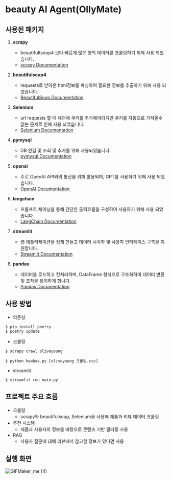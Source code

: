 # beauty AI Agent(OllyMate)

## 사용된 패키지
1. **scrapy**
    - beautifultsoup4 보다 빠르게 많은 양의 데이터를 크롤링하기 위해 사용 되었습니다.
   - [scrapy Documentation](https://docs.scrapy.org/en/latest/)


2. **beautifulsoup4**
   - requests로 받아온 html정보를 파싱하여 필요한 정보를 추출하기 위해 사용 되었습니다.
   - [BeautifulSoup Documentation](https://www.selenium.dev/documentation/)

3. **Selenium**
   - url requests 할 때 헤더에 쿠키를 추가해야되지만 쿠키를 자동으로 가져올수 없는 문제로 인해 사용 되었습니다.
   - [Selenium Documentation](https://pymysql.readthedocs.io/en/latest/)

4. **pymysql**
   - DB 연결 및 조회 및 추가를 위해 사용되었습니다.
   - [pymysql Documentation](https://pymysql.readthedocs.io/en/latest/)

5. **openai**
   - 주로 OpenAI API와의 통신을 위해 활용되며, GPT를 사용하기 위해 사용 되었습니다.
   - [OpenAI Documentation](https://beta.openai.com/docs/)
     
6. **langchain**
   - 프롬프트 체이닝을 통해 간단한 출력흐름을 구성하여 사용하기 위해 사용 되었습니다.
   - [LangChain Documentation](https://python.langchain.com/docs/)

7. **streamlit**
   - 웹 애플리케이션을 쉽게 만들고 데이터 시각화 및 사용자 인터페이스 구축을 지원합니다.
   - [Streamlit Documentation](https://docs.streamlit.io/)
  
8. **pandas**
   - 데이터를 로드하고 전처리하며, DataFrame 형식으로 구조화하여 데이터 변환 및 조작을 용이하게 합니다.
   - [Pandas Documentation](https://pandas.pydata.org/docs/)

## 사용 방법
- 의존성
```aiignore
$ pip install poetry
$ poetry update
```
- 크롤링
```aiignore
$ scrapy crawl oliveyoung
```
```aiignore
$ python hwahae.py [oliveyoung 크롤링.csv]
```

- streamlit
```aiignore
$ streamlit run main.py
```

## 프로젝트 주요 흐름
- 크롤링
  - scrapy와 beautifulsoup, Selenium을 사용해 제품과 리뷰 데이터 크롤링
- 추천 시스템
  - 제품과 사용자의 정보를 바탕으로 콘텐츠 기반 필터링 사용
- RAG
  - 사용자 질문에 대해 리뷰에서 참고할 정보가 있다면 사용

## 실행 화면
![GIFMaker_me (4)](https://github.com/user-attachments/assets/60184b92-8378-4c72-aad3-a94336de1478)

